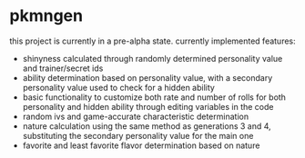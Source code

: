 # pkmngen
this project is currently in a pre-alpha state.
currently implemented features:
- shinyness calculated through randomly determined personality value and trainer/secret ids
- ability determination based on personality value, with a secondary personality value used to check for a hidden ability
- basic functionality to customize both rate and number of rolls for both personality and hidden ability through editing variables in the code
- random ivs and game-accurate characteristic determination
- nature calculation using the same method as generations 3 and 4, substituting the secondary personality value for the main one
- favorite and least favorite flavor determination based on nature
